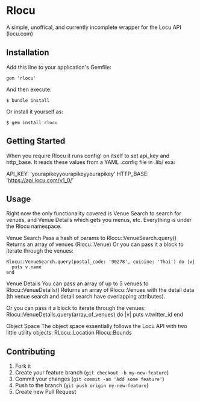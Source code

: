 # Rlocu

A simple, unoffical, and currently incomplete wrapper for the Locu API (locu.com)

## Installation

Add this line to your application's Gemfile:

    gem 'rlocu'

And then execute:

    $ bundle install

Or install it yourself as:

    $ gem install rlocu

## Getting Started

When you require Rlocu it runs config! on itself to set api_key and http_base.  It reads these values from a YAML .config file in .lib/ exa:

API_KEY: 'yourapikeyyourapikeyyourapikey'
HTTP_BASE: 'https://api.locu.com/v1_0/'

## Usage

Right now the only functionality covered is Venue Search to search for venues, and Venue Details which gets you menus, etc.
Everything is under the Rlocu namespace. 

Venue Search
Pass a hash of params to Rlocu::VenueSearch.query()
Returns an array of venues (Rlocu::Venue)
Or you can pass it a block to iterate through the venues:

    Rlocu::VenueSearch.query(postal_code: '90278', cuisine: 'Thai') do |v|
      puts v.name
    end

Venue Details
You can pass an array of up to 5 venues to Rlocu::VenueDetails()
Returns an array of Rlocu::Venues with the detail data (th venue search and detail search have overlapping attributes).

Or you can pass it a block to iterate through the venues:
    Rlocu::VenueDetails.query(array_of_venues) do |v|
      puts v.twitter_id
    end

Object Space
The object space essentially follows the Locu API with two little utility objects:
RLocu::Location
Rlocu::Bounds

## Contributing

1. Fork it
2. Create your feature branch (`git checkout -b my-new-feature`)
3. Commit your changes (`git commit -am 'Add some feature'`)
4. Push to the branch (`git push origin my-new-feature`)
5. Create new Pull Request
